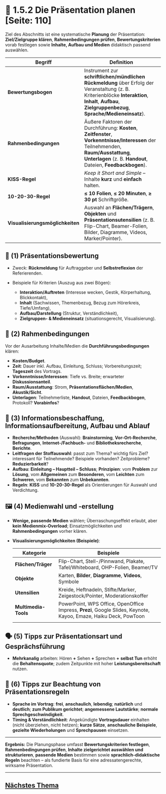 # 🧭 1.5.2 Die Präsentation planen [Seite: 110]

Ziel des Abschnitts ist eine systematische **Planung** der Präsentation: **Ziel/Zielgruppe klären**, **Rahmenbedingungen prüfen**, **Bewertungskriterien** vorab festlegen sowie **Inhalte, Aufbau und Medien** didaktisch passend auswählen. 

| Begriff                          | Definition                                                                                                                                                                                              |
| -------------------------------- | ------------------------------------------------------------------------------------------------------------------------------------------------------------------------------------------------------- |
| **Bewertungsbogen**              | Instrument zur **schriftlichen/mündlichen Rückmeldung** über Erfolg der Veranstaltung (z. B. Kriterienblöcke **Interaktion**, **Inhalt**, **Aufbau**, **Zielgruppenbezug**, **Sprache/Medieneinsatz**). |
| **Rahmenbedingungen**            | Äußere Faktoren der Durchführung: **Kosten**, **Zeitfenster**, **Vorkenntnisse/Interessen** der Teilnehmenden, **Raum/Ausstattung**, **Unterlagen** (z. B. **Handout**, Dateien, **Feedbackbogen**).    |
| **KISS-Regel**                   | *Keep it Short and Simple* – Inhalte **kurz** und **einfach** halten.                                                                                                                                   |
| **10-20-30-Regel**               | **≤ 10 Folien**, **≤ 20 Minuten**, **≥ 30 pt** Schriftgröße.                                                                                                                                            |
| **Visualisierungsmöglichkeiten** | Auswahl an **Flächen/Trägern**, **Objekten** und **Präsentationsutensilien** (z. B. Flip-Chart, Beamer-Folien, Bilder, Diagramme, Videos, Marker/Pointer).                                              |

## 📝 (1) Präsentationsbewertung

* Zweck: **Rückmeldung** für Auftraggeber und **Selbstreflexion** der Referierenden. 
* Beispiele für Kriterien (Auszug aus zwei Bögen):

  * **Interaktion/Auftreten** (Interesse wecken, Gestik, Körperhaltung, Blickkontakt),
  * **Inhalt** (Sachwissen, Themenbezug, Bezug zum Hörerkreis, Tiefe/Umfang),
  * **Aufbau/Darstellung** (Struktur, Verständlichkeit),
  * **Zielgruppen- & Medieneinsatz** (situationsgerecht, Visualisierung). 

## 🧱 (2) Rahmenbedingungen

Vor der Ausarbeitung Inhalte/Medien die **Durchführungsbedingungen** klären:

* **Kosten/Budget**.
* **Zeit**: Dauer inkl. Aufbau, Einleitung, Schluss; Vorbereitungszeit; **Tageszeit** des Vortrags.
* **Vorkenntnisse/Interessen**: Tiefe vs. Breite; erwarteter **Diskussionsanteil**.
* **Raum/Ausstattung**: Strom, **Präsentationsflächen/Medien**, **Akustik/Sicht**.
* **Unterlagen**: Teilnehmerliste, **Handout**, Dateien, **Feedbackbogen**, Protokoll? **Vorabinfos**? 

## 🧠 (3) Informationsbeschaffung, Informationsaufbereitung, Aufbau und Ablauf

* **Recherche/Methoden** (Auswahl): **Brainstorming**, **Vor-Ort-Recherche**, **Befragungen**, **Internet-/Fachbuch-** und **Bibliotheksrecherche**, **Berichte**. 
* **Leitfragen der Stoffauswahl**: passt zum Thema? wichtig fürs Ziel? interessant für Teilnehmende? Beispiele vorhanden? Zeitprobleme? **Reduzierbarkeit**? 
* **Aufbau**: **Einleitung – Hauptteil – Schluss**; **Prinzipien**: vom **Problem** zur **Lösung**, vom **Allgemeinen** zum **Besonderen**, vom **Leichten** zum **Schweren**, vom **Bekannten** zum **Unbekannten**. 
* **Regeln**: **KISS** und **10-20-30-Regel** als Orientierungen für Auswahl und Verdichtung. 

## 🖼️ (4) Medienwahl und -erstellung

* **Wenige, passende Medien** wählen; Überraschungseffekt erlaubt, aber **kein Medienmix-Overload**; Einsatzmöglichkeiten und **Rahmenbedingungen** vorher klären. 
* **Visualisierungsmöglichkeiten (Beispiele)**:

  | Kategorie            | Beispiele                                                                                                        |
  | -------------------- | ---------------------------------------------------------------------------------------------------------------- |
  | **Flächen/Träger**   | Flip-Chart, Stell-/Pinnwand, Plakate, Tafel/Whiteboard, OHP-Folien, Beamer/TV                                    |
  | **Objekte**          | Karten, **Bilder**, **Diagramme**, **Videos**, Symbole                                                           |
  | **Utensilien**       | Kreide, Heftnadeln, Stifte/Marker, Zeigestock/Pointer, Moderationskoffer                                         |
  | **Multimedia-Tools** | PowerPoint, WPS Office, OpenOffice Impress, **Prezi**, Google Slides, Keynote, Kayoo, Emaze, Haiku Deck, PowToon |
  |                      |                                                                                                                  |

## 🗣️ (5) Tipps zur Präsentationsart und Gesprächsführung

* **Mehrkanalig** arbeiten: Hören **+** Sehen **+** Sprechen **+** **selbst Tun** erhöht die **Behaltensquote**; zudem Zeitpunkte mit hoher **Leistungsbereitschaft** nutzen. 

## 📏 (6) Tipps zur Beachtung von Präsentationsregeln

* **Sprache im Vortrag**: **frei**, **anschaulich**, **lebendig**; **natürlich** und **deutlich**; **zum Publikum gerichtet**; **angemessene Lautstärke**; **normale Sprechgeschwindigkeit**. 
* **Timing & Verständlichkeit**: Angekündigte **Vortragsdauer** einhalten (nicht überziehen, nicht hetzen); **kurze Sätze**, **anschauliche Beispiele**, **gezielte Wiederholungen** und **Sprechpausen** einsetzen. 

---

**Ergebnis:** Die Planungsphase umfasst **Bewertungskriterien festlegen**, **Rahmenbedingungen prüfen**, **Inhalte zielgerichtet auswählen und strukturieren**, **passende Medien** bestimmen sowie **sprachlich-didaktische Regeln** beachten – als fundierte Basis für eine adressatengerechte, wirksame Präsentation.

---

## [Nächstes Thema](1.5.2_Die_Praesentation_planen.md)